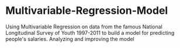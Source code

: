 # Multivariable-Regression-Model
Using Multivariable Regression on data from the famous National Longitudinal Survey of Youth 1997-2011 to build a model for predicting people's salaries. Analyzing and improving the model
